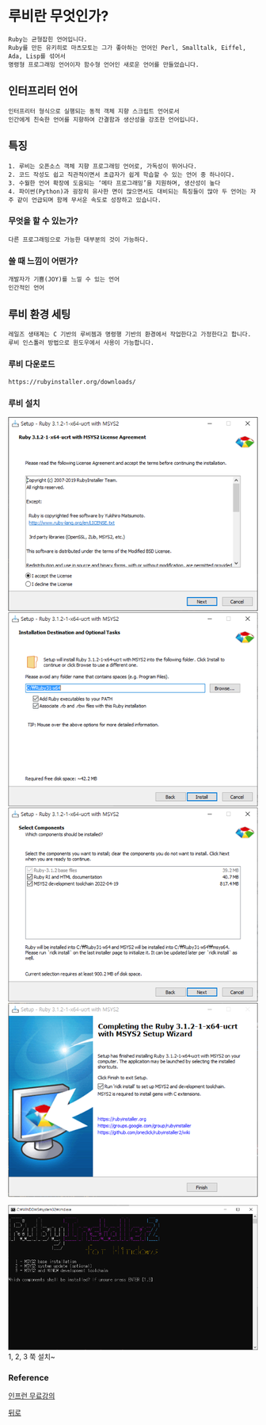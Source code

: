 # 루비란 무엇인가?
    Ruby는 균형잡힌 언어입니다. 
    Ruby를 만든 유키히로 마츠모토는 그가 좋아하는 언어인 Perl, Smalltalk, Eiffel, Ada, Lisp를 섞어서 
    명령형 프로그래밍 언어이자 함수형 언어인 새로운 언어를 만들었습니다.
    
## 인터프리터 언어
    인터프리터 형식으로 실행되는 동적 객체 지향 스크립트 언어로서  
    인간에게 친숙한 언어를 지향하여 간결함과 생산성을 강조한 언어입니다.  

## 특징
    1. 루비는 오픈소스 객체 지향 프로그래밍 언어로, 가독성이 뛰어나다. 
    2. 코드 작성도 쉽고 직관적이면서 초급자가 쉽게 학습할 수 있는 언어 중 하나이다. 
    3. 수월한 언어 확장에 도움되는 ‘메타 프로그래밍’을 지원하며, 생산성이 높다
    4. 파이썬(Python)과 굉장히 유사한 면이 많으면서도 대비되는 특징들이 많아 두 언어는 자주 같이 언급되며 함께 무서운 속도로 성장하고 있습니다.

### 무엇을 할 수 있는가?
    다른 프로그래밍으로 가능한 대부분의 것이 가능하다.

### 쓸 때 느낌이 어떤가?
    개발자가 기쁨(JOY)를 느낄 수 있는 언어
    인간적인 언어


## 루비 환경 세팅
    레일즈 생태계는 C 기반의 루비젬과 명령행 기반의 환경에서 작업한다고 가정한다고 합니다.
    루비 인스톨러 방법으로 윈도우에서 사용이 가능합니다.

### 루비 다운로드
    https://rubyinstaller.org/downloads/

### 루비 설치
![img_1.png](img_1.png)
![img_2.png](img_2.png)
![img_3.png](img_3.png)
![img_4.png](img_4.png)

![img_5.png](img_5.png)
1, 2, 3 쭉 설치~




### Reference
[인프런 무료강의](https://www.inflearn.com/course/ruby-coin#curriculum)




[뒤로](../../README.md)